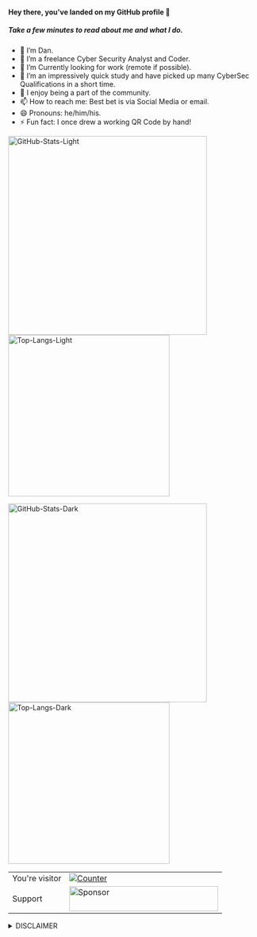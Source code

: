 #### Hey there, you've landed on my GitHub profile 👋
##### Take a few minutes to read about me and what I do.

- 🔭 I’m Dan.
- 🌱 I’m a freelance Cyber Security Analyst and Coder.
- 👯 I’m Currently looking for work (remote if possible).
- 🤔 I’m an impressively quick study and have picked up many CyberSec Qualifications in a short time.
- 💬 I enjoy being a part of the community.
- 📫 How to reach me: Best bet is via Social Media or email.
- 😄 Pronouns: he/him/his.
- ⚡ Fun fact: I once drew a working QR Code by hand!

<a href="https://github.com/ha3ks#gh-light-mode-only"><img src="https://github-readme-stats-sigma-five.vercel.app/api?username=ha3ks&show_icons=true&theme=swift#gh-light-mode-only" width="400px" alt="GitHub-Stats-Light" /></a>
<a href="https://github.com/ha3ks#gh-light-mode-only"><img src="https://github-readme-stats-sigma-five.vercel.app/api/top-langs?username=ha3ks&layout=compact&theme=swift#gh-light-mode-only" width="325px" alt="Top-Langs-Light" /></a>

<a href="https://github.com/ha3ks#gh-dark-mode-only"><img src="https://github-readme-stats-sigma-five.vercel.app/api?username=ha3ks&show_icons=true&theme=cobalt#gh-dark-mode-only" width="400px" alt="GitHub-Stats-Dark" /></a>
<a href="https://github.com/ha3ks#gh-dark-mode-only"><img src="https://github-readme-stats-sigma-five.vercel.app/api/top-langs?username=ha3ks&layout=compact&theme=cobalt#gh-dark-mode-only" width="325px" alt="Top-Langs-Dark" /></a>

<table>
  <tr>
    <td>You're visitor</td>
    <td><a href="https://github.com/ha3ks"><img src="https://profile-counter.glitch.me/ha3ks/count.svg" alt="Counter" /></a></td>
  </tr>
  <tr>
    <td>Support</td>
    <td><a href="https://ko-fi.com/ha3ks"><img src="https://storage.ko-fi.com/cdn/brandasset/kofi_button_dark.png" width="300" height="50" alt="Sponsor" /></a></td>
  </tr>
</table>

<details>
  <summary>DISCLAIMER</summary>

  > All the tools associated with this GitHub account are provided for educational and research purposes only. The owner of the account is not responsible for any illegal use of any of the related tooling.
</details>